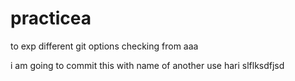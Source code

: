 # practicea
to exp different git options
checking from aaa

i am going to commit this with name of another use hari
slflksdfjsd
